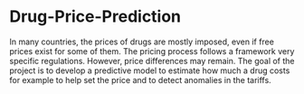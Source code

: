 # Drug-Price-Prediction

In many countries, the prices of drugs are mostly imposed, even if free prices exist for some of them. The pricing process follows a framework very specific regulations. However, price differences may remain.
The goal of the project is to develop a predictive model to estimate how much a drug costs for example to help set the price and to detect anomalies in the tariffs.
